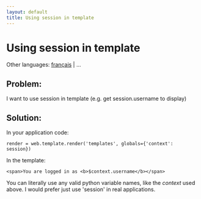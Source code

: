 ```yaml
---
layout: default
title: Using session in template
---
```


# Using session in template

Other languages: [français](/../cookbook/session_in_template.fr) | ...

## Problem:

I want to use session in template (e.g. get session.username to display)

## Solution:

In your application code:

    render = web.template.render('templates', globals={'context': session})

In the template:

    <span>You are logged in as <b>$context.username</b></span>

You can literally use any valid python variable names, like the _context_ used above. I would prefer just use 'session' in real applications.
